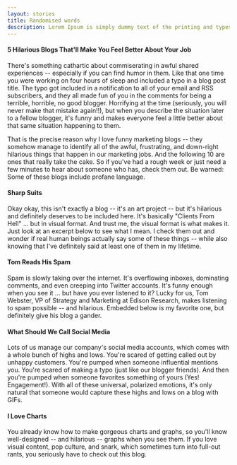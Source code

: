 ```yaml
---
layout: stories
title: Randomised words
description: Lorem Ipsum is simply dummy text of the printing and typesetting industry. Lorem Ipsum has been the industry's standard dummy text ever since the 1500s, when an unknown printer took a galley of type and scrambled it to make a type specimen book. Contrary to popular belief, Lorem Ipsum is not simply random text. It has roots in a piece of classical Latin literature from 45 BC, making it over 2000 years old. Richard McClintock, a Latin professor at Hampden-Sydney College in Virginia, looked up one of the more obscure Latin words, consectetur, from a Lorem Ipsum passage, and going through the cites of the word in classical literature, discovered the undoubtable source. Lorem Ipsum comes from sections 1.10.32 and 1.10.33 of "de Finibus Bonorum et Malorum" (The Extremes of Good and Evil) by Cicero, written in 45 BC. This book is a treatise on the theory of ethics, very popular during the Renaissance. The first line of Lorem Ipsum, "Lorem ipsum dolor sit amet..", comes from a line in section 1.10.32.
---
```


#### 5 Hilarious Blogs That'll Make You Feel Better About Your Job

There's something cathartic about commiserating in awful shared experiences -- especially if you can find humor in them. Like that one time you were working on four hours of sleep and included a typo in a blog post title. The typo got included in a notification to all of your email and RSS subscribers, and they all made fun of you in the comments for being a terrible, horrible, no good blogger. Horrifying at the time (seriously, you will never make that mistake again!!), but when you describe the situation later to a fellow blogger, it's funny and makes everyone feel a little better about that same situation happening to them. 

That is the precise reason why I love funny marketing blogs -- they somehow manage to identify all of the awful, frustrating, and down-right hilarious things that happen in our marketing jobs. And the following 10 are ones that really take the cake. So if you've had a rough week or just need a few minutes to hear about someone who has, check them out. Be warned: Some of these blogs include profane language.

#### Sharp Suits
Okay okay, this isn't exactly a blog -- it's an art project -- but it's hilarious and definitely deserves to be included here. It's basically "Clients From Hell" ... but in visual format. And trust me, the visual format is what makes it. Just look at an excerpt below to see what I mean. I check them out and wonder if real human beings actually say some of these things -- while also knowing that I've definitely said at least one of them in my lifetime. 

#### Tom Reads His Spam
Spam is slowly taking over the internet. It's overflowing inboxes, dominating comments, and even creeping into Twitter accounts. It's funny enough when you see it ... but have you ever listened to it? Lucky for us, Tom Webster, VP of Strategy and Marketing at Edison Research, makes listening to spam possible -- and hilarious. Embedded below is my favorite one, but definitely give his blog a gander.

#### What Should We Call Social Media
Lots of us manage our company's social media accounts, which comes with a whole bunch of highs and lows. You're scared of getting called out by unhappy customers. You're pumped when someone influential mentions you. You're scared of making a typo (just like our blogger friends). And then you're pumped when someone favorites something of yours (Yes! Engagement!). With all of these universal, polarized emotions, it's only natural that someone would capture these highs and lows on a blog with GIFs. 

#### I Love Charts

You already know how to make gorgeous charts and graphs, so you'll know well-designed -- and hilarious -- graphs when you see them. If you love visual content, pop culture, and snark, which sometimes turn into full-out rants, you seriously have to check out this blog. 




